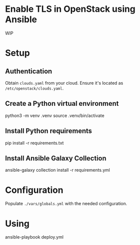 # Enable TLS in OpenStack using Ansible

WIP

# Setup

## Authentication

Obtain `clouds.yaml` from your cloud. Ensure it's located as `/etc/openstack/clouds.yaml`.

## Create a Python virtual environment

  python3 -m venv .venv
  source .venv/bin/activate

## Install Python requirements

  pip install -r requirements.txt

## Install Ansible Galaxy Collection

  ansible-galaxy collection install -r requirements.yml

# Configuration

Populate `./vars/globals.yml` with the needed configuration.

# Using

  ansible-playbook deploy.yml
